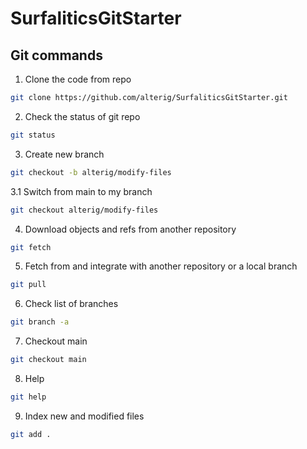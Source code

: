 # SurfaliticsGitStarter

## Git commands

1. Clone the code from repo

```bash
git clone https://github.com/alterig/SurfaliticsGitStarter.git
```
2. Check the status of git repo

```bash
git status
```

3. Create new branch

```bash
git checkout -b alterig/modify-files
```
3.1  Switch from main to my branch

```bash
git checkout alterig/modify-files
```
4. Download objects and refs from another repository
```bash
git fetch
```

5. Fetch from and integrate with another repository or a local branch

```bash
git pull
```

6. Check list of branches
```bash
git branch -a
```
7. Checkout main
```bash
git checkout main
```
8. Help
```bash
git help
```
9. Index new and modified files
```bash
git add .
```